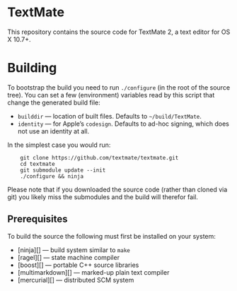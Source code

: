 # TextMate

This repository contains the source code for TextMate 2, a text editor for OS X 10.7+.

# Building

To bootstrap the build you need to run `./configure` (in the root of the source tree). You can set a few (environment) variables read by this script that change the generated build file:

* `builddir` — location of built files. Defaults to `~/build/TextMate`.
* `identity` — for Apple’s `codesign`. Defaults to ad-hoc signing, which does not use an identity at all.

In the simplest case you would run:

        git clone https://github.com/textmate/textmate.git
        cd textmate
        git submodule update --init
        ./configure && ninja

Please note that if you downloaded the source code (rather than cloned via git) you likely miss the submodules and the build will therefor fail.

## Prerequisites

To build the source the following must first be installed on your system:

* [ninja][]         — build system similar to `make`
* [ragel][]         — state machine compiler
* [boost][]         — portable C++ source libraries
* [multimarkdown][] — marked-up plain text compiler
* [mercurial][]     — distributed SCM system


